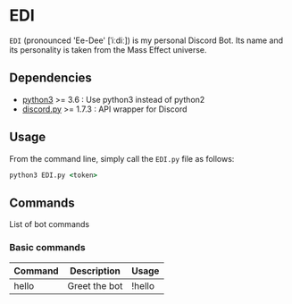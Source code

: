 # EDI

`EDI` (pronounced 'Ee-Dee' [ˈiːdiː]) is my personal Discord Bot.
Its name and its personality is taken from the Mass Effect universe.

## Dependencies

- [python3](https://www.python.org/) >= 3.6 : Use python3 instead of python2
- [discord.py](https://discordpy.readthedocs.io/en/stable) >= 1.7.3 : API wrapper for Discord

## Usage

From the command line, simply call the `EDI.py` file as follows:

```cmd
python3 EDI.py <token>
```

## Commands

List of bot commands

### Basic commands

| Command | Description   | Usage  |
| ------- | ------------- | ------ |
| hello   | Greet the bot | !hello |
